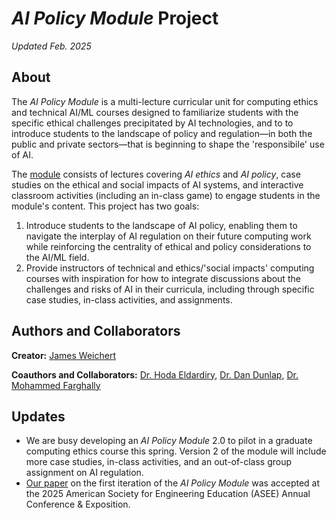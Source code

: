 # _AI Policy Module_ Project

_Updated Feb. 2025_

## About

The _AI Policy Module_ is a multi-lecture curricular unit for computing ethics and technical AI/ML courses designed to familiarize students with the specific ethical challenges precipitated by AI technologies, and to to introduce students to the landscape of policy and regulation—in both the public and private sectors—that is beginning to shape the 'responsibile' use of AI.

The [module](https://github.com/james-weichert/ai-policy-module/blob/main/v1/ABOUT.md) consists of lectures covering _AI ethics_ and _AI policy_, case studies on the ethical and social impacts of AI systems, and interactive classroom activities (including an in-class game) to engage students in the module's content. This project has two goals:

1. Introduce students to the landscape of AI policy, enabling them to navigate the interplay of AI regulation on their future computing work while reinforcing the centrality of ethical and policy considerations to the AI/ML field.
2. Provide instructors of technical and ethics/'social impacts' computing courses with inspiration for how to integrate discussions about the challenges and risks of AI in their curricula, including through specific case studies, in-class activities, and assignments. 

## Authors and Collaborators

**Creator:** [James Weichert](https://jpw.info/)

**Coauthors and Collaborators:** [Dr. Hoda Eldardiry](https://people.cs.vt.edu/hdardiry/), [Dr. Dan Dunlap](https://website.cs.vt.edu/people/faculty/dan-dunlap.html), [Dr. Mohammed Farghally](https://sites.google.com/vt.edu/mfseddik)

## Updates

* We are busy developing an _AI Policy Module_ 2.0 to pilot in a graduate computing ethics course this spring. Version 2 of the module will include more case studies, in-class activities, and an out-of-class group assignment on AI regulation.
* [Our paper](https://arxiv.org/abs/2502.07931) on the first iteration of the _AI Policy Module_ was accepted at the 2025 American Society for Engineering Education (ASEE) Annual Conference & Exposition.
